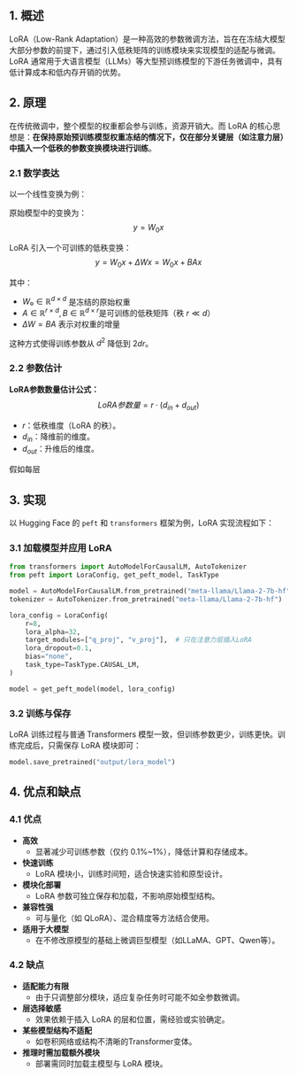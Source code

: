 ## 1. 概述

LoRA（Low-Rank Adaptation）是一种高效的参数微调方法，旨在在冻结大模型大部分参数的前提下，通过引入低秩矩阵的训练模块来实现模型的适配与微调。LoRA 通常用于大语言模型（LLMs）等大型预训练模型的下游任务微调中，具有低计算成本和低内存开销的优势。

## 2. 原理

在传统微调中，整个模型的权重都会参与训练，资源开销大。而 LoRA 的核心思想是：**在保持原始预训练模型权重冻结的情况下，仅在部分关键层（如注意力层）中插入一个低秩的参数变换模块进行训练**。

### 2.1 数学表达

以一个线性变换为例：

原始模型中的变换为：
$$y = W_0x$$

LoRA 引入一个可训练的低秩变换：
$$y = W_0x + \Delta Wx = W_0x + BAx$$

其中：

- $W₀ \in \mathbb{R}^{d \times d}$ 是冻结的原始权重
- $A \in \mathbb{R}^{r \times d}, B \in \mathbb{R}^{d \times r}$是可训练的低秩矩阵（秩 $r \ll d$）
- $\Delta W = BA$ 表示对权重的增量

这种方式使得训练参数从 $d^2$ 降低到 $2dr$。

### 2.2 参数估计

**LoRA参数数量估计公式：**
$$LoRA参数量=r⋅(d_{in}+d_{out})$$

- $r$：低秩维度（LoRA 的秩）。
- $d_{in}$​：降维前的维度。
- $d_{out}$​：升维后的维度。

假如每层

## 3. 实现

以 Hugging Face 的 `peft` 和 `transformers` 框架为例，LoRA 实现流程如下：

### 3.1 加载模型并应用 LoRA

```python
from transformers import AutoModelForCausalLM, AutoTokenizer
from peft import LoraConfig, get_peft_model, TaskType

model = AutoModelForCausalLM.from_pretrained("meta-llama/Llama-2-7b-hf")
tokenizer = AutoTokenizer.from_pretrained("meta-llama/Llama-2-7b-hf")

lora_config = LoraConfig(
    r=8,
    lora_alpha=32,
    target_modules=["q_proj", "v_proj"],  # 只在注意力层插入LoRA
    lora_dropout=0.1,
    bias="none",
    task_type=TaskType.CAUSAL_LM,
)

model = get_peft_model(model, lora_config)
```

### 3.2 训练与保存

LoRA 训练过程与普通 Transformers 模型一致，但训练参数更少，训练更快。训练完成后，只需保存 LoRA 模块即可：

```python
model.save_pretrained("output/lora_model")
```

## 4. 优点和缺点

### 4.1 优点

- **高效**
	- 显著减少可训练参数（仅约 0.1%~1%），降低计算和存储成本。
- **快速训练**
	- LoRA 模块小，训练时间短，适合快速实验和原型设计。
- **模块化部署**
	- LoRA 参数可独立保存和加载，不影响原始模型结构。
- **兼容性强**
	- 可与量化（如 QLoRA）、混合精度等方法结合使用。
- **适用于大模型**
	- 在不修改原模型的基础上微调巨型模型（如LLaMA、GPT、Qwen等）。

### 4.2 缺点

- **适配能力有限**
	- 由于只调整部分模块，适应复杂任务时可能不如全参数微调。
- **层选择敏感**
	- 效果依赖于插入 LoRA 的层和位置，需经验或实验确定。
- **某些模型结构不适配**
	- 如卷积网络或结构不清晰的Transformer变体。
- **推理时需加载额外模块**
	- 部署需同时加载主模型与 LoRA 模块。
